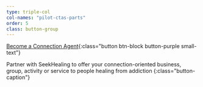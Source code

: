 ```yaml
---
type: triple-col
col-names: "pilot-ctas-parts"
order: 5
class: button-group
---
```


[Become a Connection Agent](/connection-agents/){:class="button btn-block button-purple small-text"}

Partner with SeekHealing to offer your connection-oriented business, group, activity or service to people healing from addiction
{:class="button-caption"}